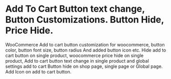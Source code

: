 # Add To Cart Button text change, Button Customizations. Button Hide, Price Hide.
WooCommerce Add to cart button customization for woocommerce, button color, button font size, button radius And added button icon etc.  Hide add to cart button on single product, woocommerce price hide on single product, Add to cart button text change in single product and global settings add to cart Button hide on shop page, single page or Global page. Add Icon on add to cart button.